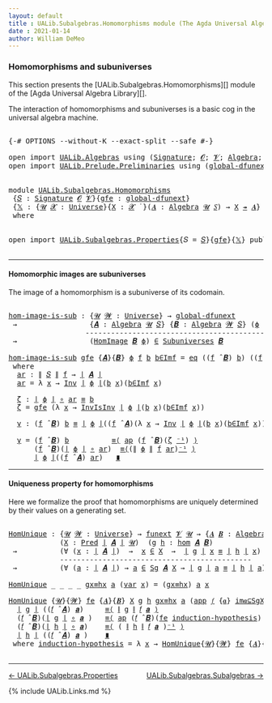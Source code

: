 ```yaml
---
layout: default
title : UALib.Subalgebras.Homomorphisms module (The Agda Universal Algebra Library)
date : 2021-01-14
author: William DeMeo
---
```


### <a id="homomorphisms-and-subuniverses">Homomorphisms and subuniverses</a>

This section presents the [UALib.Subalgebras.Homomorphisms][]  module of the [Agda Universal Algebra Library][].

The interaction of homomorphisms and subuniverses is a basic cog in the universal algebra machine.

<pre class="Agda">

<a id="457" class="Symbol">{-#</a> <a id="461" class="Keyword">OPTIONS</a> <a id="469" class="Pragma">--without-K</a> <a id="481" class="Pragma">--exact-split</a> <a id="495" class="Pragma">--safe</a> <a id="502" class="Symbol">#-}</a>

<a id="507" class="Keyword">open</a> <a id="512" class="Keyword">import</a> <a id="519" href="UALib.Algebras.html" class="Module">UALib.Algebras</a> <a id="534" class="Keyword">using</a> <a id="540" class="Symbol">(</a><a id="541" href="UALib.Algebras.Signatures.html#1324" class="Function">Signature</a><a id="550" class="Symbol">;</a> <a id="552" href="universes.html#613" class="Generalizable">𝓞</a><a id="553" class="Symbol">;</a> <a id="555" href="universes.html#617" class="Generalizable">𝓥</a><a id="556" class="Symbol">;</a> <a id="558" href="UALib.Algebras.Algebras.html#811" class="Function">Algebra</a><a id="565" class="Symbol">;</a> <a id="567" href="UALib.Algebras.Lifts.html#4364" class="Function Operator">_↠_</a><a id="570" class="Symbol">)</a>
<a id="572" class="Keyword">open</a> <a id="577" class="Keyword">import</a> <a id="584" href="UALib.Prelude.Preliminaries.html" class="Module">UALib.Prelude.Preliminaries</a> <a id="612" class="Keyword">using</a> <a id="618" class="Symbol">(</a><a id="619" href="MGS-Subsingleton-Theorems.html#3468" class="Function">global-dfunext</a><a id="633" class="Symbol">;</a> <a id="635" href="universes.html#551" class="Postulate">Universe</a><a id="643" class="Symbol">;</a> <a id="645" href="universes.html#758" class="Function Operator">_̇</a><a id="647" class="Symbol">)</a>


<a id="651" class="Keyword">module</a> <a id="658" href="UALib.Subalgebras.Homomorphisms.html" class="Module">UALib.Subalgebras.Homomorphisms</a>
 <a id="691" class="Symbol">{</a><a id="692" href="UALib.Subalgebras.Homomorphisms.html#692" class="Bound">𝑆</a> <a id="694" class="Symbol">:</a> <a id="696" href="UALib.Algebras.Signatures.html#1324" class="Function">Signature</a> <a id="706" href="universes.html#613" class="Generalizable">𝓞</a> <a id="708" href="universes.html#617" class="Generalizable">𝓥</a><a id="709" class="Symbol">}{</a><a id="711" href="UALib.Subalgebras.Homomorphisms.html#711" class="Bound">gfe</a> <a id="715" class="Symbol">:</a> <a id="717" href="MGS-Subsingleton-Theorems.html#3468" class="Function">global-dfunext</a><a id="731" class="Symbol">}</a>
 <a id="734" class="Symbol">{</a><a id="735" href="UALib.Subalgebras.Homomorphisms.html#735" class="Bound">𝕏</a> <a id="737" class="Symbol">:</a> <a id="739" class="Symbol">{</a><a id="740" href="UALib.Subalgebras.Homomorphisms.html#740" class="Bound">𝓤</a> <a id="742" href="UALib.Subalgebras.Homomorphisms.html#742" class="Bound">𝓧</a> <a id="744" class="Symbol">:</a> <a id="746" href="universes.html#551" class="Postulate">Universe</a><a id="754" class="Symbol">}{</a><a id="756" href="UALib.Subalgebras.Homomorphisms.html#756" class="Bound">X</a> <a id="758" class="Symbol">:</a> <a id="760" href="UALib.Subalgebras.Homomorphisms.html#742" class="Bound">𝓧</a> <a id="762" href="universes.html#758" class="Function Operator">̇</a> <a id="764" class="Symbol">}(</a><a id="766" href="UALib.Subalgebras.Homomorphisms.html#766" class="Bound">𝑨</a> <a id="768" class="Symbol">:</a> <a id="770" href="UALib.Algebras.Algebras.html#811" class="Function">Algebra</a> <a id="778" href="UALib.Subalgebras.Homomorphisms.html#740" class="Bound">𝓤</a> <a id="780" href="UALib.Subalgebras.Homomorphisms.html#692" class="Bound">𝑆</a><a id="781" class="Symbol">)</a> <a id="783" class="Symbol">→</a> <a id="785" href="UALib.Subalgebras.Homomorphisms.html#756" class="Bound">X</a> <a id="787" href="UALib.Algebras.Lifts.html#4364" class="Function Operator">↠</a> <a id="789" href="UALib.Subalgebras.Homomorphisms.html#766" class="Bound">𝑨</a><a id="790" class="Symbol">}</a>
 <a id="793" class="Keyword">where</a>


<a id="801" class="Keyword">open</a> <a id="806" class="Keyword">import</a> <a id="813" href="UALib.Subalgebras.Properties.html" class="Module">UALib.Subalgebras.Properties</a><a id="841" class="Symbol">{</a><a id="842" class="Argument">𝑆</a> <a id="844" class="Symbol">=</a> <a id="846" href="UALib.Subalgebras.Homomorphisms.html#692" class="Bound">𝑆</a><a id="847" class="Symbol">}{</a><a id="849" href="UALib.Subalgebras.Homomorphisms.html#711" class="Bound">gfe</a><a id="852" class="Symbol">}{</a><a id="854" href="UALib.Subalgebras.Homomorphisms.html#735" class="Bound">𝕏</a><a id="855" class="Symbol">}</a> <a id="857" class="Keyword">public</a>

</pre>

-----------------------------------

#### <a id="homomorphic-images-are-subuniverses">Homomorphic images are subuniverses</a>

The image of a homomorphism is a subuniverse of its codomain.

<pre class="Agda">

<a id="hom-image-is-sub"></a><a id="1081" href="UALib.Subalgebras.Homomorphisms.html#1081" class="Function">hom-image-is-sub</a> <a id="1098" class="Symbol">:</a> <a id="1100" class="Symbol">{</a><a id="1101" href="UALib.Subalgebras.Homomorphisms.html#1101" class="Bound">𝓤</a> <a id="1103" href="UALib.Subalgebras.Homomorphisms.html#1103" class="Bound">𝓦</a> <a id="1105" class="Symbol">:</a> <a id="1107" href="universes.html#551" class="Postulate">Universe</a><a id="1115" class="Symbol">}</a> <a id="1117" class="Symbol">→</a> <a id="1119" href="MGS-Subsingleton-Theorems.html#3468" class="Function">global-dfunext</a>
 <a id="1135" class="Symbol">→</a>                 <a id="1153" class="Symbol">{</a><a id="1154" href="UALib.Subalgebras.Homomorphisms.html#1154" class="Bound">𝑨</a> <a id="1156" class="Symbol">:</a> <a id="1158" href="UALib.Algebras.Algebras.html#811" class="Function">Algebra</a> <a id="1166" href="UALib.Subalgebras.Homomorphisms.html#1101" class="Bound">𝓤</a> <a id="1168" href="UALib.Subalgebras.Homomorphisms.html#692" class="Bound">𝑆</a><a id="1169" class="Symbol">}</a> <a id="1171" class="Symbol">{</a><a id="1172" href="UALib.Subalgebras.Homomorphisms.html#1172" class="Bound">𝑩</a> <a id="1174" class="Symbol">:</a> <a id="1176" href="UALib.Algebras.Algebras.html#811" class="Function">Algebra</a> <a id="1184" href="UALib.Subalgebras.Homomorphisms.html#1103" class="Bound">𝓦</a> <a id="1186" href="UALib.Subalgebras.Homomorphisms.html#692" class="Bound">𝑆</a><a id="1187" class="Symbol">}</a> <a id="1189" class="Symbol">(</a><a id="1190" href="UALib.Subalgebras.Homomorphisms.html#1190" class="Bound">ϕ</a> <a id="1192" class="Symbol">:</a> <a id="1194" href="UALib.Homomorphisms.Basic.html#1941" class="Function">hom</a> <a id="1198" href="UALib.Subalgebras.Homomorphisms.html#1154" class="Bound">𝑨</a> <a id="1200" href="UALib.Subalgebras.Homomorphisms.html#1172" class="Bound">𝑩</a><a id="1201" class="Symbol">)</a>
                  <a id="1221" class="Comment">-------------------------------------------------</a>
 <a id="1272" class="Symbol">→</a>                 <a id="1290" class="Symbol">(</a><a id="1291" href="UALib.Homomorphisms.HomomorphicImages.html#922" class="Function">HomImage</a> <a id="1300" href="UALib.Subalgebras.Homomorphisms.html#1172" class="Bound">𝑩</a> <a id="1302" href="UALib.Subalgebras.Homomorphisms.html#1190" class="Bound">ϕ</a><a id="1303" class="Symbol">)</a> <a id="1305" href="UALib.Relations.Unary.html#2667" class="Function Operator">∈</a> <a id="1307" href="UALib.Subalgebras.Subuniverses.html#833" class="Function">Subuniverses</a> <a id="1320" href="UALib.Subalgebras.Homomorphisms.html#1172" class="Bound">𝑩</a>

<a id="1323" href="UALib.Subalgebras.Homomorphisms.html#1081" class="Function">hom-image-is-sub</a> <a id="1340" href="UALib.Subalgebras.Homomorphisms.html#1340" class="Bound">gfe</a> <a id="1344" class="Symbol">{</a><a id="1345" href="UALib.Subalgebras.Homomorphisms.html#1345" class="Bound">𝑨</a><a id="1346" class="Symbol">}{</a><a id="1348" href="UALib.Subalgebras.Homomorphisms.html#1348" class="Bound">𝑩</a><a id="1349" class="Symbol">}</a> <a id="1351" href="UALib.Subalgebras.Homomorphisms.html#1351" class="Bound">ϕ</a> <a id="1353" href="UALib.Subalgebras.Homomorphisms.html#1353" class="Bound">f</a> <a id="1355" href="UALib.Subalgebras.Homomorphisms.html#1355" class="Bound">b</a> <a id="1357" href="UALib.Subalgebras.Homomorphisms.html#1357" class="Bound">b∈Imf</a> <a id="1363" class="Symbol">=</a> <a id="1365" href="UALib.Prelude.Inverses.html#866" class="InductiveConstructor">eq</a> <a id="1368" class="Symbol">((</a><a id="1370" href="UALib.Subalgebras.Homomorphisms.html#1353" class="Bound">f</a> <a id="1372" href="UALib.Algebras.Algebras.html#3426" class="Function Operator">̂</a> <a id="1374" href="UALib.Subalgebras.Homomorphisms.html#1348" class="Bound">𝑩</a><a id="1375" class="Symbol">)</a> <a id="1377" href="UALib.Subalgebras.Homomorphisms.html#1355" class="Bound">b</a><a id="1378" class="Symbol">)</a> <a id="1380" class="Symbol">((</a><a id="1382" href="UALib.Subalgebras.Homomorphisms.html#1353" class="Bound">f</a> <a id="1384" href="UALib.Algebras.Algebras.html#3426" class="Function Operator">̂</a> <a id="1386" href="UALib.Subalgebras.Homomorphisms.html#1345" class="Bound">𝑨</a><a id="1387" class="Symbol">)</a> <a id="1389" href="UALib.Subalgebras.Homomorphisms.html#1404" class="Function">ar</a><a id="1391" class="Symbol">)</a> <a id="1393" href="UALib.Subalgebras.Homomorphisms.html#1534" class="Function">γ</a>
 <a id="1396" class="Keyword">where</a>
  <a id="1404" href="UALib.Subalgebras.Homomorphisms.html#1404" class="Function">ar</a> <a id="1407" class="Symbol">:</a> <a id="1409" href="UALib.Prelude.Preliminaries.html#10366" class="Function Operator">∥</a> <a id="1411" href="UALib.Subalgebras.Homomorphisms.html#692" class="Bound">𝑆</a> <a id="1413" href="UALib.Prelude.Preliminaries.html#10366" class="Function Operator">∥</a> <a id="1415" href="UALib.Subalgebras.Homomorphisms.html#1353" class="Bound">f</a> <a id="1417" class="Symbol">→</a> <a id="1419" href="UALib.Prelude.Preliminaries.html#10288" class="Function Operator">∣</a> <a id="1421" href="UALib.Subalgebras.Homomorphisms.html#1345" class="Bound">𝑨</a> <a id="1423" href="UALib.Prelude.Preliminaries.html#10288" class="Function Operator">∣</a>
  <a id="1427" href="UALib.Subalgebras.Homomorphisms.html#1404" class="Function">ar</a> <a id="1430" class="Symbol">=</a> <a id="1432" class="Symbol">λ</a> <a id="1434" href="UALib.Subalgebras.Homomorphisms.html#1434" class="Bound">x</a> <a id="1436" class="Symbol">→</a> <a id="1438" href="UALib.Prelude.Inverses.html#1404" class="Function">Inv</a> <a id="1442" href="UALib.Prelude.Preliminaries.html#10288" class="Function Operator">∣</a> <a id="1444" href="UALib.Subalgebras.Homomorphisms.html#1351" class="Bound">ϕ</a> <a id="1446" href="UALib.Prelude.Preliminaries.html#10288" class="Function Operator">∣</a><a id="1447" class="Symbol">(</a><a id="1448" href="UALib.Subalgebras.Homomorphisms.html#1355" class="Bound">b</a> <a id="1450" href="UALib.Subalgebras.Homomorphisms.html#1434" class="Bound">x</a><a id="1451" class="Symbol">)(</a><a id="1453" href="UALib.Subalgebras.Homomorphisms.html#1357" class="Bound">b∈Imf</a> <a id="1459" href="UALib.Subalgebras.Homomorphisms.html#1434" class="Bound">x</a><a id="1460" class="Symbol">)</a>

  <a id="1465" href="UALib.Subalgebras.Homomorphisms.html#1465" class="Function">ζ</a> <a id="1467" class="Symbol">:</a> <a id="1469" href="UALib.Prelude.Preliminaries.html#10288" class="Function Operator">∣</a> <a id="1471" href="UALib.Subalgebras.Homomorphisms.html#1351" class="Bound">ϕ</a> <a id="1473" href="UALib.Prelude.Preliminaries.html#10288" class="Function Operator">∣</a> <a id="1475" href="MGS-MLTT.html#3813" class="Function Operator">∘</a> <a id="1477" href="UALib.Subalgebras.Homomorphisms.html#1404" class="Function">ar</a> <a id="1480" href="MGS-MLTT.html#4207" class="Datatype Operator">≡</a> <a id="1482" href="UALib.Subalgebras.Homomorphisms.html#1355" class="Bound">b</a>
  <a id="1486" href="UALib.Subalgebras.Homomorphisms.html#1465" class="Function">ζ</a> <a id="1488" class="Symbol">=</a> <a id="1490" href="UALib.Subalgebras.Homomorphisms.html#1340" class="Bound">gfe</a> <a id="1494" class="Symbol">(λ</a> <a id="1497" href="UALib.Subalgebras.Homomorphisms.html#1497" class="Bound">x</a> <a id="1499" class="Symbol">→</a> <a id="1501" href="UALib.Prelude.Inverses.html#1626" class="Function">InvIsInv</a> <a id="1510" href="UALib.Prelude.Preliminaries.html#10288" class="Function Operator">∣</a> <a id="1512" href="UALib.Subalgebras.Homomorphisms.html#1351" class="Bound">ϕ</a> <a id="1514" href="UALib.Prelude.Preliminaries.html#10288" class="Function Operator">∣</a><a id="1515" class="Symbol">(</a><a id="1516" href="UALib.Subalgebras.Homomorphisms.html#1355" class="Bound">b</a> <a id="1518" href="UALib.Subalgebras.Homomorphisms.html#1497" class="Bound">x</a><a id="1519" class="Symbol">)(</a><a id="1521" href="UALib.Subalgebras.Homomorphisms.html#1357" class="Bound">b∈Imf</a> <a id="1527" href="UALib.Subalgebras.Homomorphisms.html#1497" class="Bound">x</a><a id="1528" class="Symbol">))</a>

  <a id="1534" href="UALib.Subalgebras.Homomorphisms.html#1534" class="Function">γ</a> <a id="1536" class="Symbol">:</a> <a id="1538" class="Symbol">(</a><a id="1539" href="UALib.Subalgebras.Homomorphisms.html#1353" class="Bound">f</a> <a id="1541" href="UALib.Algebras.Algebras.html#3426" class="Function Operator">̂</a> <a id="1543" href="UALib.Subalgebras.Homomorphisms.html#1348" class="Bound">𝑩</a><a id="1544" class="Symbol">)</a> <a id="1546" href="UALib.Subalgebras.Homomorphisms.html#1355" class="Bound">b</a> <a id="1548" href="MGS-MLTT.html#4207" class="Datatype Operator">≡</a> <a id="1550" href="UALib.Prelude.Preliminaries.html#10288" class="Function Operator">∣</a> <a id="1552" href="UALib.Subalgebras.Homomorphisms.html#1351" class="Bound">ϕ</a> <a id="1554" href="UALib.Prelude.Preliminaries.html#10288" class="Function Operator">∣</a><a id="1555" class="Symbol">((</a><a id="1557" href="UALib.Subalgebras.Homomorphisms.html#1353" class="Bound">f</a> <a id="1559" href="UALib.Algebras.Algebras.html#3426" class="Function Operator">̂</a> <a id="1561" href="UALib.Subalgebras.Homomorphisms.html#1345" class="Bound">𝑨</a><a id="1562" class="Symbol">)(λ</a> <a id="1566" href="UALib.Subalgebras.Homomorphisms.html#1566" class="Bound">x</a> <a id="1568" class="Symbol">→</a> <a id="1570" href="UALib.Prelude.Inverses.html#1404" class="Function">Inv</a> <a id="1574" href="UALib.Prelude.Preliminaries.html#10288" class="Function Operator">∣</a> <a id="1576" href="UALib.Subalgebras.Homomorphisms.html#1351" class="Bound">ϕ</a> <a id="1578" href="UALib.Prelude.Preliminaries.html#10288" class="Function Operator">∣</a><a id="1579" class="Symbol">(</a><a id="1580" href="UALib.Subalgebras.Homomorphisms.html#1355" class="Bound">b</a> <a id="1582" href="UALib.Subalgebras.Homomorphisms.html#1566" class="Bound">x</a><a id="1583" class="Symbol">)(</a><a id="1585" href="UALib.Subalgebras.Homomorphisms.html#1357" class="Bound">b∈Imf</a> <a id="1591" href="UALib.Subalgebras.Homomorphisms.html#1566" class="Bound">x</a><a id="1592" class="Symbol">)))</a>

  <a id="1599" href="UALib.Subalgebras.Homomorphisms.html#1534" class="Function">γ</a> <a id="1601" class="Symbol">=</a> <a id="1603" class="Symbol">(</a><a id="1604" href="UALib.Subalgebras.Homomorphisms.html#1353" class="Bound">f</a> <a id="1606" href="UALib.Algebras.Algebras.html#3426" class="Function Operator">̂</a> <a id="1608" href="UALib.Subalgebras.Homomorphisms.html#1348" class="Bound">𝑩</a><a id="1609" class="Symbol">)</a> <a id="1611" href="UALib.Subalgebras.Homomorphisms.html#1355" class="Bound">b</a>          <a id="1622" href="MGS-MLTT.html#5997" class="Function Operator">≡⟨</a> <a id="1625" href="MGS-MLTT.html#6613" class="Function">ap</a> <a id="1628" class="Symbol">(</a><a id="1629" href="UALib.Subalgebras.Homomorphisms.html#1353" class="Bound">f</a> <a id="1631" href="UALib.Algebras.Algebras.html#3426" class="Function Operator">̂</a> <a id="1633" href="UALib.Subalgebras.Homomorphisms.html#1348" class="Bound">𝑩</a><a id="1634" class="Symbol">)(</a><a id="1636" href="UALib.Subalgebras.Homomorphisms.html#1465" class="Function">ζ</a> <a id="1638" href="MGS-MLTT.html#6125" class="Function Operator">⁻¹</a><a id="1640" class="Symbol">)</a> <a id="1642" href="MGS-MLTT.html#5997" class="Function Operator">⟩</a>
      <a id="1650" class="Symbol">(</a><a id="1651" href="UALib.Subalgebras.Homomorphisms.html#1353" class="Bound">f</a> <a id="1653" href="UALib.Algebras.Algebras.html#3426" class="Function Operator">̂</a> <a id="1655" href="UALib.Subalgebras.Homomorphisms.html#1348" class="Bound">𝑩</a><a id="1656" class="Symbol">)(</a><a id="1658" href="UALib.Prelude.Preliminaries.html#10288" class="Function Operator">∣</a> <a id="1660" href="UALib.Subalgebras.Homomorphisms.html#1351" class="Bound">ϕ</a> <a id="1662" href="UALib.Prelude.Preliminaries.html#10288" class="Function Operator">∣</a> <a id="1664" href="MGS-MLTT.html#3813" class="Function Operator">∘</a> <a id="1666" href="UALib.Subalgebras.Homomorphisms.html#1404" class="Function">ar</a><a id="1668" class="Symbol">)</a>  <a id="1671" href="MGS-MLTT.html#5997" class="Function Operator">≡⟨</a><a id="1673" class="Symbol">(</a><a id="1674" href="UALib.Prelude.Preliminaries.html#10366" class="Function Operator">∥</a> <a id="1676" href="UALib.Subalgebras.Homomorphisms.html#1351" class="Bound">ϕ</a> <a id="1678" href="UALib.Prelude.Preliminaries.html#10366" class="Function Operator">∥</a> <a id="1680" href="UALib.Subalgebras.Homomorphisms.html#1353" class="Bound">f</a> <a id="1682" href="UALib.Subalgebras.Homomorphisms.html#1404" class="Function">ar</a><a id="1684" class="Symbol">)</a><a id="1685" href="MGS-MLTT.html#6125" class="Function Operator">⁻¹</a> <a id="1688" href="MGS-MLTT.html#5997" class="Function Operator">⟩</a>
      <a id="1696" href="UALib.Prelude.Preliminaries.html#10288" class="Function Operator">∣</a> <a id="1698" href="UALib.Subalgebras.Homomorphisms.html#1351" class="Bound">ϕ</a> <a id="1700" href="UALib.Prelude.Preliminaries.html#10288" class="Function Operator">∣</a><a id="1701" class="Symbol">((</a><a id="1703" href="UALib.Subalgebras.Homomorphisms.html#1353" class="Bound">f</a> <a id="1705" href="UALib.Algebras.Algebras.html#3426" class="Function Operator">̂</a> <a id="1707" href="UALib.Subalgebras.Homomorphisms.html#1345" class="Bound">𝑨</a><a id="1708" class="Symbol">)</a> <a id="1710" href="UALib.Subalgebras.Homomorphisms.html#1404" class="Function">ar</a><a id="1712" class="Symbol">)</a>   <a id="1716" href="MGS-MLTT.html#6079" class="Function Operator">∎</a>
</pre>

-------------------------------------

#### <a id="uniqueness-property-for-homomorphisms">Uniqueness property for homomorphisms</a>

Here we formalize the proof that homomorphisms are uniquely determined by their values on a generating set.

<pre class="Agda">

<a id="HomUnique"></a><a id="1986" href="UALib.Subalgebras.Homomorphisms.html#1986" class="Function">HomUnique</a> <a id="1996" class="Symbol">:</a> <a id="1998" class="Symbol">{</a><a id="1999" href="UALib.Subalgebras.Homomorphisms.html#1999" class="Bound">𝓤</a> <a id="2001" href="UALib.Subalgebras.Homomorphisms.html#2001" class="Bound">𝓦</a> <a id="2003" class="Symbol">:</a> <a id="2005" href="universes.html#551" class="Postulate">Universe</a><a id="2013" class="Symbol">}</a> <a id="2015" class="Symbol">→</a> <a id="2017" href="MGS-FunExt-from-Univalence.html#393" class="Function">funext</a> <a id="2024" href="UALib.Subalgebras.Homomorphisms.html#708" class="Bound">𝓥</a> <a id="2026" href="UALib.Subalgebras.Homomorphisms.html#1999" class="Bound">𝓤</a> <a id="2028" class="Symbol">→</a> <a id="2030" class="Symbol">{</a><a id="2031" href="UALib.Subalgebras.Homomorphisms.html#2031" class="Bound">𝑨</a> <a id="2033" href="UALib.Subalgebras.Homomorphisms.html#2033" class="Bound">𝑩</a> <a id="2035" class="Symbol">:</a> <a id="2037" href="UALib.Algebras.Algebras.html#811" class="Function">Algebra</a> <a id="2045" href="UALib.Subalgebras.Homomorphisms.html#1999" class="Bound">𝓤</a> <a id="2047" href="UALib.Subalgebras.Homomorphisms.html#692" class="Bound">𝑆</a><a id="2048" class="Symbol">}</a>
            <a id="2062" class="Symbol">(</a><a id="2063" href="UALib.Subalgebras.Homomorphisms.html#2063" class="Bound">X</a> <a id="2065" class="Symbol">:</a> <a id="2067" href="UALib.Relations.Unary.html#1066" class="Function">Pred</a> <a id="2072" href="UALib.Prelude.Preliminaries.html#10288" class="Function Operator">∣</a> <a id="2074" href="UALib.Subalgebras.Homomorphisms.html#2031" class="Bound">𝑨</a> <a id="2076" href="UALib.Prelude.Preliminaries.html#10288" class="Function Operator">∣</a> <a id="2078" href="UALib.Subalgebras.Homomorphisms.html#1999" class="Bound">𝓤</a><a id="2079" class="Symbol">)</a>  <a id="2082" class="Symbol">(</a><a id="2083" href="UALib.Subalgebras.Homomorphisms.html#2083" class="Bound">g</a> <a id="2085" href="UALib.Subalgebras.Homomorphisms.html#2085" class="Bound">h</a> <a id="2087" class="Symbol">:</a> <a id="2089" href="UALib.Homomorphisms.Basic.html#1941" class="Function">hom</a> <a id="2093" href="UALib.Subalgebras.Homomorphisms.html#2031" class="Bound">𝑨</a> <a id="2095" href="UALib.Subalgebras.Homomorphisms.html#2033" class="Bound">𝑩</a><a id="2096" class="Symbol">)</a>
 <a id="2099" class="Symbol">→</a>          <a id="2110" class="Symbol">(∀</a> <a id="2113" class="Symbol">(</a><a id="2114" href="UALib.Subalgebras.Homomorphisms.html#2114" class="Bound">x</a> <a id="2116" class="Symbol">:</a> <a id="2118" href="UALib.Prelude.Preliminaries.html#10288" class="Function Operator">∣</a> <a id="2120" href="UALib.Subalgebras.Homomorphisms.html#2031" class="Bound">𝑨</a> <a id="2122" href="UALib.Prelude.Preliminaries.html#10288" class="Function Operator">∣</a><a id="2123" class="Symbol">)</a>  <a id="2126" class="Symbol">→</a>  <a id="2129" href="UALib.Subalgebras.Homomorphisms.html#2114" class="Bound">x</a> <a id="2131" href="UALib.Relations.Unary.html#2667" class="Function Operator">∈</a> <a id="2133" href="UALib.Subalgebras.Homomorphisms.html#2063" class="Bound">X</a>  <a id="2136" class="Symbol">→</a>  <a id="2139" href="UALib.Prelude.Preliminaries.html#10288" class="Function Operator">∣</a> <a id="2141" href="UALib.Subalgebras.Homomorphisms.html#2083" class="Bound">g</a> <a id="2143" href="UALib.Prelude.Preliminaries.html#10288" class="Function Operator">∣</a> <a id="2145" href="UALib.Subalgebras.Homomorphisms.html#2114" class="Bound">x</a> <a id="2147" href="MGS-MLTT.html#4207" class="Datatype Operator">≡</a> <a id="2149" href="UALib.Prelude.Preliminaries.html#10288" class="Function Operator">∣</a> <a id="2151" href="UALib.Subalgebras.Homomorphisms.html#2085" class="Bound">h</a> <a id="2153" href="UALib.Prelude.Preliminaries.html#10288" class="Function Operator">∣</a> <a id="2155" href="UALib.Subalgebras.Homomorphisms.html#2114" class="Bound">x</a><a id="2156" class="Symbol">)</a>
            <a id="2170" class="Comment">---------------------------------------------</a>
 <a id="2217" class="Symbol">→</a>          <a id="2228" class="Symbol">(∀</a> <a id="2231" class="Symbol">(</a><a id="2232" href="UALib.Subalgebras.Homomorphisms.html#2232" class="Bound">a</a> <a id="2234" class="Symbol">:</a> <a id="2236" href="UALib.Prelude.Preliminaries.html#10288" class="Function Operator">∣</a> <a id="2238" href="UALib.Subalgebras.Homomorphisms.html#2031" class="Bound">𝑨</a> <a id="2240" href="UALib.Prelude.Preliminaries.html#10288" class="Function Operator">∣</a><a id="2241" class="Symbol">)</a> <a id="2243" class="Symbol">→</a> <a id="2245" href="UALib.Subalgebras.Homomorphisms.html#2232" class="Bound">a</a> <a id="2247" href="UALib.Relations.Unary.html#2667" class="Function Operator">∈</a> <a id="2249" href="UALib.Subalgebras.Generation.html#978" class="Datatype">Sg</a> <a id="2252" href="UALib.Subalgebras.Homomorphisms.html#2031" class="Bound">𝑨</a> <a id="2254" href="UALib.Subalgebras.Homomorphisms.html#2063" class="Bound">X</a> <a id="2256" class="Symbol">→</a> <a id="2258" href="UALib.Prelude.Preliminaries.html#10288" class="Function Operator">∣</a> <a id="2260" href="UALib.Subalgebras.Homomorphisms.html#2083" class="Bound">g</a> <a id="2262" href="UALib.Prelude.Preliminaries.html#10288" class="Function Operator">∣</a> <a id="2264" href="UALib.Subalgebras.Homomorphisms.html#2232" class="Bound">a</a> <a id="2266" href="MGS-MLTT.html#4207" class="Datatype Operator">≡</a> <a id="2268" href="UALib.Prelude.Preliminaries.html#10288" class="Function Operator">∣</a> <a id="2270" href="UALib.Subalgebras.Homomorphisms.html#2085" class="Bound">h</a> <a id="2272" href="UALib.Prelude.Preliminaries.html#10288" class="Function Operator">∣</a> <a id="2274" href="UALib.Subalgebras.Homomorphisms.html#2232" class="Bound">a</a><a id="2275" class="Symbol">)</a>

<a id="2278" href="UALib.Subalgebras.Homomorphisms.html#1986" class="Function">HomUnique</a> <a id="2288" class="Symbol">_</a> <a id="2290" class="Symbol">_</a> <a id="2292" class="Symbol">_</a> <a id="2294" class="Symbol">_</a> <a id="2296" href="UALib.Subalgebras.Homomorphisms.html#2296" class="Bound">gx≡hx</a> <a id="2302" href="UALib.Subalgebras.Homomorphisms.html#2302" class="Bound">a</a> <a id="2304" class="Symbol">(</a><a id="2305" href="UALib.Subalgebras.Generation.html#1070" class="InductiveConstructor">var</a> <a id="2309" href="UALib.Subalgebras.Homomorphisms.html#2309" class="Bound">x</a><a id="2310" class="Symbol">)</a> <a id="2312" class="Symbol">=</a> <a id="2314" class="Symbol">(</a><a id="2315" href="UALib.Subalgebras.Homomorphisms.html#2296" class="Bound">gx≡hx</a><a id="2320" class="Symbol">)</a> <a id="2322" href="UALib.Subalgebras.Homomorphisms.html#2302" class="Bound">a</a> <a id="2324" href="UALib.Subalgebras.Homomorphisms.html#2309" class="Bound">x</a>

<a id="2327" href="UALib.Subalgebras.Homomorphisms.html#1986" class="Function">HomUnique</a> <a id="2337" class="Symbol">{</a><a id="2338" href="UALib.Subalgebras.Homomorphisms.html#2338" class="Bound">𝓤</a><a id="2339" class="Symbol">}{</a><a id="2341" href="UALib.Subalgebras.Homomorphisms.html#2341" class="Bound">𝓦</a><a id="2342" class="Symbol">}</a> <a id="2344" href="UALib.Subalgebras.Homomorphisms.html#2344" class="Bound">fe</a> <a id="2347" class="Symbol">{</a><a id="2348" href="UALib.Subalgebras.Homomorphisms.html#2348" class="Bound">𝑨</a><a id="2349" class="Symbol">}{</a><a id="2351" href="UALib.Subalgebras.Homomorphisms.html#2351" class="Bound">𝑩</a><a id="2352" class="Symbol">}</a> <a id="2354" href="UALib.Subalgebras.Homomorphisms.html#2354" class="Bound">X</a> <a id="2356" href="UALib.Subalgebras.Homomorphisms.html#2356" class="Bound">g</a> <a id="2358" href="UALib.Subalgebras.Homomorphisms.html#2358" class="Bound">h</a> <a id="2360" href="UALib.Subalgebras.Homomorphisms.html#2360" class="Bound">gx≡hx</a> <a id="2366" href="UALib.Subalgebras.Homomorphisms.html#2366" class="Bound">a</a> <a id="2368" class="Symbol">(</a><a id="2369" href="UALib.Subalgebras.Generation.html#1104" class="InductiveConstructor">app</a> <a id="2373" href="UALib.Subalgebras.Homomorphisms.html#2373" class="Bound">𝑓</a> <a id="2375" class="Symbol">{</a><a id="2376" href="UALib.Subalgebras.Homomorphisms.html#2376" class="Bound">𝒂</a><a id="2377" class="Symbol">}</a> <a id="2379" href="UALib.Subalgebras.Homomorphisms.html#2379" class="Bound">im𝒂⊆SgX</a><a id="2386" class="Symbol">)</a> <a id="2388" class="Symbol">=</a>
  <a id="2392" href="UALib.Prelude.Preliminaries.html#10288" class="Function Operator">∣</a> <a id="2394" href="UALib.Subalgebras.Homomorphisms.html#2356" class="Bound">g</a> <a id="2396" href="UALib.Prelude.Preliminaries.html#10288" class="Function Operator">∣</a> <a id="2398" class="Symbol">((</a><a id="2400" href="UALib.Subalgebras.Homomorphisms.html#2373" class="Bound">𝑓</a> <a id="2402" href="UALib.Algebras.Algebras.html#3426" class="Function Operator">̂</a> <a id="2404" href="UALib.Subalgebras.Homomorphisms.html#2348" class="Bound">𝑨</a><a id="2405" class="Symbol">)</a> <a id="2407" href="UALib.Subalgebras.Homomorphisms.html#2376" class="Bound">𝒂</a><a id="2408" class="Symbol">)</a>     <a id="2414" href="MGS-MLTT.html#5997" class="Function Operator">≡⟨</a> <a id="2417" href="UALib.Prelude.Preliminaries.html#10366" class="Function Operator">∥</a> <a id="2419" href="UALib.Subalgebras.Homomorphisms.html#2356" class="Bound">g</a> <a id="2421" href="UALib.Prelude.Preliminaries.html#10366" class="Function Operator">∥</a> <a id="2423" href="UALib.Subalgebras.Homomorphisms.html#2373" class="Bound">𝑓</a> <a id="2425" href="UALib.Subalgebras.Homomorphisms.html#2376" class="Bound">𝒂</a> <a id="2427" href="MGS-MLTT.html#5997" class="Function Operator">⟩</a>
  <a id="2431" class="Symbol">(</a><a id="2432" href="UALib.Subalgebras.Homomorphisms.html#2373" class="Bound">𝑓</a> <a id="2434" href="UALib.Algebras.Algebras.html#3426" class="Function Operator">̂</a> <a id="2436" href="UALib.Subalgebras.Homomorphisms.html#2351" class="Bound">𝑩</a><a id="2437" class="Symbol">)(</a><a id="2439" href="UALib.Prelude.Preliminaries.html#10288" class="Function Operator">∣</a> <a id="2441" href="UALib.Subalgebras.Homomorphisms.html#2356" class="Bound">g</a> <a id="2443" href="UALib.Prelude.Preliminaries.html#10288" class="Function Operator">∣</a> <a id="2445" href="MGS-MLTT.html#3813" class="Function Operator">∘</a> <a id="2447" href="UALib.Subalgebras.Homomorphisms.html#2376" class="Bound">𝒂</a> <a id="2449" class="Symbol">)</a>   <a id="2453" href="MGS-MLTT.html#5997" class="Function Operator">≡⟨</a> <a id="2456" href="MGS-MLTT.html#6613" class="Function">ap</a> <a id="2459" class="Symbol">(</a><a id="2460" href="UALib.Subalgebras.Homomorphisms.html#2373" class="Bound">𝑓</a> <a id="2462" href="UALib.Algebras.Algebras.html#3426" class="Function Operator">̂</a> <a id="2464" href="UALib.Subalgebras.Homomorphisms.html#2351" class="Bound">𝑩</a><a id="2465" class="Symbol">)(</a><a id="2467" href="UALib.Subalgebras.Homomorphisms.html#2344" class="Bound">fe</a> <a id="2470" href="UALib.Subalgebras.Homomorphisms.html#2572" class="Function">induction-hypothesis</a><a id="2490" class="Symbol">)</a> <a id="2492" href="MGS-MLTT.html#5997" class="Function Operator">⟩</a>
  <a id="2496" class="Symbol">(</a><a id="2497" href="UALib.Subalgebras.Homomorphisms.html#2373" class="Bound">𝑓</a> <a id="2499" href="UALib.Algebras.Algebras.html#3426" class="Function Operator">̂</a> <a id="2501" href="UALib.Subalgebras.Homomorphisms.html#2351" class="Bound">𝑩</a><a id="2502" class="Symbol">)(</a><a id="2504" href="UALib.Prelude.Preliminaries.html#10288" class="Function Operator">∣</a> <a id="2506" href="UALib.Subalgebras.Homomorphisms.html#2358" class="Bound">h</a> <a id="2508" href="UALib.Prelude.Preliminaries.html#10288" class="Function Operator">∣</a> <a id="2510" href="MGS-MLTT.html#3813" class="Function Operator">∘</a> <a id="2512" href="UALib.Subalgebras.Homomorphisms.html#2376" class="Bound">𝒂</a><a id="2513" class="Symbol">)</a>    <a id="2518" href="MGS-MLTT.html#5997" class="Function Operator">≡⟨</a> <a id="2521" class="Symbol">(</a> <a id="2523" href="UALib.Prelude.Preliminaries.html#10366" class="Function Operator">∥</a> <a id="2525" href="UALib.Subalgebras.Homomorphisms.html#2358" class="Bound">h</a> <a id="2527" href="UALib.Prelude.Preliminaries.html#10366" class="Function Operator">∥</a> <a id="2529" href="UALib.Subalgebras.Homomorphisms.html#2373" class="Bound">𝑓</a> <a id="2531" href="UALib.Subalgebras.Homomorphisms.html#2376" class="Bound">𝒂</a> <a id="2533" class="Symbol">)</a><a id="2534" href="MGS-MLTT.html#6125" class="Function Operator">⁻¹</a> <a id="2537" href="MGS-MLTT.html#5997" class="Function Operator">⟩</a>
  <a id="2541" href="UALib.Prelude.Preliminaries.html#10288" class="Function Operator">∣</a> <a id="2543" href="UALib.Subalgebras.Homomorphisms.html#2358" class="Bound">h</a> <a id="2545" href="UALib.Prelude.Preliminaries.html#10288" class="Function Operator">∣</a> <a id="2547" class="Symbol">((</a><a id="2549" href="UALib.Subalgebras.Homomorphisms.html#2373" class="Bound">𝑓</a> <a id="2551" href="UALib.Algebras.Algebras.html#3426" class="Function Operator">̂</a> <a id="2553" href="UALib.Subalgebras.Homomorphisms.html#2348" class="Bound">𝑨</a><a id="2554" class="Symbol">)</a> <a id="2556" href="UALib.Subalgebras.Homomorphisms.html#2376" class="Bound">𝒂</a> <a id="2558" class="Symbol">)</a>    <a id="2563" href="MGS-MLTT.html#6079" class="Function Operator">∎</a>
 <a id="2566" class="Keyword">where</a> <a id="2572" href="UALib.Subalgebras.Homomorphisms.html#2572" class="Function">induction-hypothesis</a> <a id="2593" class="Symbol">=</a> <a id="2595" class="Symbol">λ</a> <a id="2597" href="UALib.Subalgebras.Homomorphisms.html#2597" class="Bound">x</a> <a id="2599" class="Symbol">→</a> <a id="2601" href="UALib.Subalgebras.Homomorphisms.html#1986" class="Function">HomUnique</a><a id="2610" class="Symbol">{</a><a id="2611" href="UALib.Subalgebras.Homomorphisms.html#2338" class="Bound">𝓤</a><a id="2612" class="Symbol">}{</a><a id="2614" href="UALib.Subalgebras.Homomorphisms.html#2341" class="Bound">𝓦</a><a id="2615" class="Symbol">}</a> <a id="2617" href="UALib.Subalgebras.Homomorphisms.html#2344" class="Bound">fe</a> <a id="2620" class="Symbol">{</a><a id="2621" href="UALib.Subalgebras.Homomorphisms.html#2348" class="Bound">𝑨</a><a id="2622" class="Symbol">}{</a><a id="2624" href="UALib.Subalgebras.Homomorphisms.html#2351" class="Bound">𝑩</a><a id="2625" class="Symbol">}</a> <a id="2627" href="UALib.Subalgebras.Homomorphisms.html#2354" class="Bound">X</a> <a id="2629" href="UALib.Subalgebras.Homomorphisms.html#2356" class="Bound">g</a> <a id="2631" href="UALib.Subalgebras.Homomorphisms.html#2358" class="Bound">h</a> <a id="2633" href="UALib.Subalgebras.Homomorphisms.html#2360" class="Bound">gx≡hx</a> <a id="2639" class="Symbol">(</a><a id="2640" href="UALib.Subalgebras.Homomorphisms.html#2376" class="Bound">𝒂</a> <a id="2642" href="UALib.Subalgebras.Homomorphisms.html#2597" class="Bound">x</a><a id="2643" class="Symbol">)</a> <a id="2645" class="Symbol">(</a> <a id="2647" href="UALib.Subalgebras.Homomorphisms.html#2379" class="Bound">im𝒂⊆SgX</a> <a id="2655" href="UALib.Subalgebras.Homomorphisms.html#2597" class="Bound">x</a> <a id="2657" class="Symbol">)</a>

</pre>

---------------------------------

[← UALib.Subalgebras.Properties](UALib.Subalgebras.Properties.html)
<span style="float:right;">[UALib.Subalgebras.Subalgebras →](UALib.Subalgebras.Subalgebras.html)</span>

{% include UALib.Links.md %}

